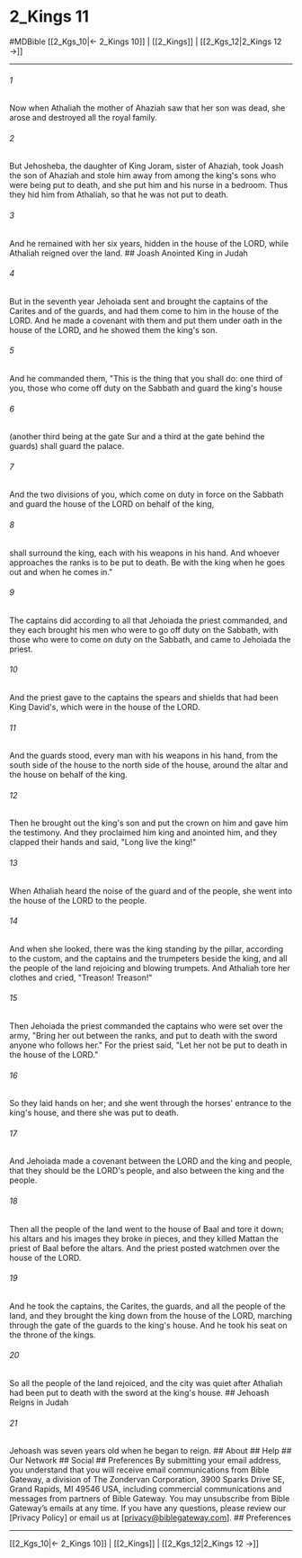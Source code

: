 # 2_Kings 11
#MDBible
[[2_Kgs_10|← 2_Kings 10]] | [[2_Kings]] | [[2_Kgs_12|2_Kings 12 →]]

***


###### 1 
Now when Athaliah the mother of Ahaziah saw that her son was dead, she arose and destroyed all the royal family. 

###### 2 
But Jehosheba, the daughter of King Joram, sister of Ahaziah, took Joash the son of Ahaziah and stole him away from among the king's sons who were being put to death, and she put him and his nurse in a bedroom. Thus they hid him from Athaliah, so that he was not put to death. 

###### 3 
And he remained with her six years, hidden in the house of the LORD, while Athaliah reigned over the land. ## Joash Anointed King in Judah 

###### 4 
But in the seventh year Jehoiada sent and brought the captains of the Carites and of the guards, and had them come to him in the house of the LORD. And he made a covenant with them and put them under oath in the house of the LORD, and he showed them the king's son. 

###### 5 
And he commanded them, "This is the thing that you shall do: one third of you, those who come off duty on the Sabbath and guard the king's house 

###### 6 
(another third being at the gate Sur and a third at the gate behind the guards) shall guard the palace. 

###### 7 
And the two divisions of you, which come on duty in force on the Sabbath and guard the house of the LORD on behalf of the king, 

###### 8 
shall surround the king, each with his weapons in his hand. And whoever approaches the ranks is to be put to death. Be with the king when he goes out and when he comes in." 

###### 9 
The captains did according to all that Jehoiada the priest commanded, and they each brought his men who were to go off duty on the Sabbath, with those who were to come on duty on the Sabbath, and came to Jehoiada the priest. 

###### 10 
And the priest gave to the captains the spears and shields that had been King David's, which were in the house of the LORD. 

###### 11 
And the guards stood, every man with his weapons in his hand, from the south side of the house to the north side of the house, around the altar and the house on behalf of the king. 

###### 12 
Then he brought out the king's son and put the crown on him and gave him the testimony. And they proclaimed him king and anointed him, and they clapped their hands and said, "Long live the king!" 

###### 13 
When Athaliah heard the noise of the guard and of the people, she went into the house of the LORD to the people. 

###### 14 
And when she looked, there was the king standing by the pillar, according to the custom, and the captains and the trumpeters beside the king, and all the people of the land rejoicing and blowing trumpets. And Athaliah tore her clothes and cried, "Treason! Treason!" 

###### 15 
Then Jehoiada the priest commanded the captains who were set over the army, "Bring her out between the ranks, and put to death with the sword anyone who follows her." For the priest said, "Let her not be put to death in the house of the LORD." 

###### 16 
So they laid hands on her; and she went through the horses' entrance to the king's house, and there she was put to death. 

###### 17 
And Jehoiada made a covenant between the LORD and the king and people, that they should be the LORD's people, and also between the king and the people. 

###### 18 
Then all the people of the land went to the house of Baal and tore it down; his altars and his images they broke in pieces, and they killed Mattan the priest of Baal before the altars. And the priest posted watchmen over the house of the LORD. 

###### 19 
And he took the captains, the Carites, the guards, and all the people of the land, and they brought the king down from the house of the LORD, marching through the gate of the guards to the king's house. And he took his seat on the throne of the kings. 

###### 20 
So all the people of the land rejoiced, and the city was quiet after Athaliah had been put to death with the sword at the king's house. ## Jehoash Reigns in Judah 

###### 21 
Jehoash was seven years old when he began to reign. ## About ## Help ## Our Network ## Social ## Preferences By submitting your email address, you understand that you will receive email communications from Bible Gateway, a division of The Zondervan Corporation, 3900 Sparks Drive SE, Grand Rapids, MI 49546 USA, including commercial communications and messages from partners of Bible Gateway. You may unsubscribe from Bible Gateway&rsquo;s emails at any time. If you have any questions, please review our [Privacy Policy] or email us at [privacy@biblegateway.com]. ## Preferences

***

[[2_Kgs_10|← 2_Kings 10]] | [[2_Kings]] | [[2_Kgs_12|2_Kings 12 →]]
